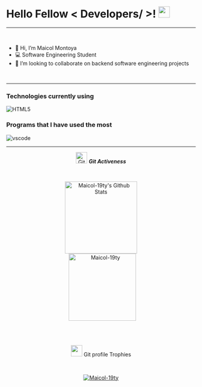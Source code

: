 <h1> Hello Fellow < Developers/ >! <img src = "https://raw.githubusercontent.com/MartinHeinz/MartinHeinz/master/wave.gif" width = 30px> </h1>
<p align='center'>
</p>

---
	
<br>	
	 
- 👋 Hi, I’m Maicol Montoya
- 💻 Software Engineering Student
- 👯 I’m looking to collaborate on backend software engineering projects   

<br>	

---

### Technologies currently using

<div>
	
  <img  alt="HTML5" src="https://skillicons.dev/icons?i=java,js,html,css,nodejs,mongodb,git,gitlab,github"/>

### Programs that I have used the most

<div>
  <img  alt="vscode" src="https://skillicons.dev/icons?i=idea,vscode,"/> 
</div>

---


<p align="center">
 <img src="https://media.giphy.com/media/W5eoZHPpUx9sapR0eu/giphy.gif" width="30" alt="Git"/>&nbsp;<i><b>Git Activeness</b></i>
</p>
  
<br/>
  <p align="center">
    <a href="https://github.com/anuraghazra/github-readme-stats"><img alt="Maicol-19ty's Github Stats" src="https://github-readme-stats.vercel.app/api?username=Maicol-19ty&show_icons=true&count_private=true&theme=algolia" height="192px"/></a>
<br/>
  &nbsp;
	<img src="https://github-readme-stats.vercel.app/api/top-langs?username=Maicol-19ty&show_icons=true&locale=en&layout=compact&theme=algolia" alt="Maicol-19ty" height="179px"/>
  <br/>
  </p>  


<br><br>

<p align="center">
 <img src="https://media.giphy.com/media/QaMcXSekUWx7aogAUr/giphy.gif" width="30" />&nbsp;Git profile Trophies
</p>
<br>

<p align="center">
 <a href="https://github.com/ryo-ma/github-profile-trophy">
  <img src="https://github-profile-trophy.vercel.app/?username=Maicol-19ty&layout=compact&theme=algolia" alt="Maicol-19ty" />
 </a>
</p>
